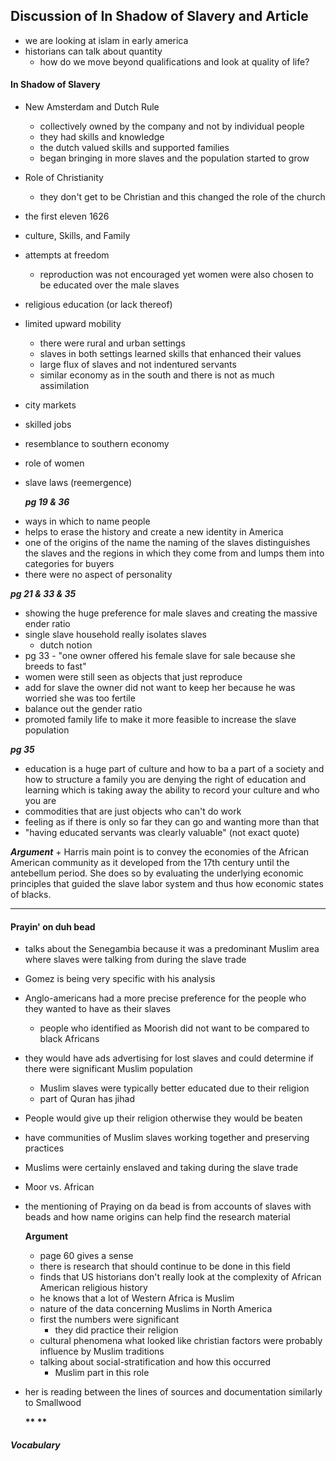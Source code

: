 ## Discussion of In Shadow of Slavery and Article
+ we are looking at islam in early america
+ historians can talk about quantity
	- how do we move beyond qualifications and look at quality of life?

#### In Shadow of Slavery
+ New Amsterdam and Dutch Rule
	- collectively owned by the company and not by individual people
	- they had skills and knowledge
	- the dutch valued skills and supported families
	- began bringing in more slaves and the population started to grow
+ Role of Christianity
	- they don't get to be Christian and this changed the role of the church
+ the first eleven 1626
+ culture, Skills, and Family
+ attempts at freedom
	- reproduction was not encouraged yet women were also chosen to be educated over the male slaves
+ religious education (or lack thereof)
+ limited upward mobility
	- there were rural and urban settings
	- slaves in both settings learned skills that enhanced their values
	- large flux of slaves and not indentured servants
	- similar economy as in the south and there is not as much assimilation
+ city markets
+ skilled jobs
+ resemblance to southern economy
+ role of women
+ slave laws (reemergence)

	__*pg 19 & 36*__
 - ways in which to name people
 - helps to erase the history and create a new identity in America
 - one of the origins of the name the naming of the slaves distinguishes the slaves and the regions in which they come from and lumps them into categories for buyers
 - there were no aspect of personality

 __*pg 21 & 33 & 35*__
 + showing the huge preference for male slaves and creating the massive ender ratio
 + single slave household really isolates slaves
 	- dutch notion
 +  pg 33 - "one owner offered his female slave for sale because she breeds to fast"
 + women were still seen as objects that just reproduce
 +  add for slave the owner did not want to keep her because he was worried she was too fertile
 + balance out the gender ratio
 + promoted family life to make it more feasible to increase the slave population

 __*pg 35*__
 + education is a huge part of culture and how to ba a part of a society and how to structure a family you are denying the right of education and learning which is taking away the ability to record your culture and who you are
 + commodities that are just objects who can't do work
 + feeling as if there is only so far they can go and wanting more than that
 + "having educated servants was clearly valuable" (not exact quote)

 __*Argument*__
	+ Harris main point is to convey the economies of the African American community as it developed from the 17th century until the antebellum period.  She does  so by evaluating the underlying economic principles that guided the slave labor system and thus how economic states of blacks.  

 ****

#### Prayin' on duh bead
+ talks about the Senegambia because it was a predominant Muslim area where slaves were talking from during the slave trade
+ Gomez is being very specific with his analysis
+ Anglo-americans had a more precise preference for the people who they wanted to have as their slaves
	- people who identified as Moorish did not want to be compared to black Africans  
+ they would have ads advertising for lost slaves and could determine if there were significant Muslim population 	
	- Muslim slaves were typically better educated due to their religion
	- part of Quran has jihad
+ People would give up their religion otherwise they would be beaten
+ have communities of Muslim slaves working together and preserving practices
+ Muslims were certainly enslaved and taking during the slave trade
+ Moor vs. African
+ the mentioning of Praying on da bead is from accounts of slaves with beads and how name origins can help find the research material

	__Argument__
	+ page 60 gives a sense
	+ there is research that should continue to be done in this field
	+ finds that US historians don't really look at the complexity of African American religious history
	+ he knows that a lot of Western Africa is Muslim
	+ nature of the data concerning Muslims in North America
	+ first the numbers were significant
		- they did practice their religion
	+ cultural phenomena what looked like christian factors were probably influence by Muslim traditions
	+ talking about social-stratification and how this occurred
		- Muslim part in this role
+ her is reading between the lines of sources and documentation similarly to Smallwood

	__** **__






##### Vocabulary
